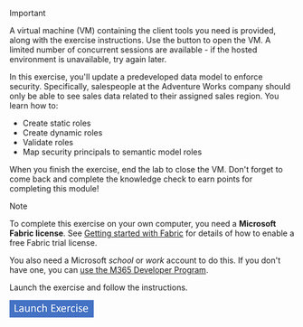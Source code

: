 > [!IMPORTANT]
> A virtual machine (VM) containing the client tools you need is provided, along with the exercise instructions. Use the button to open the VM. A limited number of concurrent sessions are available - if the hosted environment is unavailable, try again later.

In this exercise, you'll update a predeveloped data model to enforce security. Specifically, salespeople at the Adventure Works company should only be able to see sales data related to their assigned sales region. You learn how to:

- Create static roles
- Create dynamic roles
- Validate roles
- Map security principals to semantic model roles

When you finish the exercise, end the lab to close the VM. Don't forget to come back and complete the knowledge check to earn points for completing this module!

> [!NOTE]
> To complete this exercise on your own computer, you need a **Microsoft Fabric license**. See [Getting started with Fabric](/fabric/get-started/fabric-trial) for details of how to enable a free Fabric trial license.
>
> You also need a Microsoft *school* or *work* account to do this. If you don't have one, you can [use the M365 Developer Program](/office/developer-program/microsoft-365-developer-program).
>
> Launch the exercise and follow the instructions.
>
> [![Button to launch exercise.](../media/launch-exercise.png)](https://go.microsoft.com/fwlink/?linkid=2259796)
